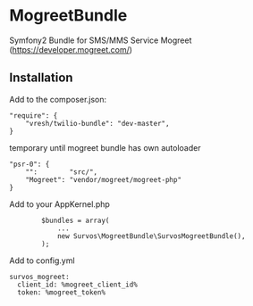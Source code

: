 MogreetBundle
=============

Symfony2 Bundle for SMS/MMS Service Mogreet (https://developer.mogreet.com/)

Installation
------------

Add to the composer.json:
```
"require": {
    "vresh/twilio-bundle": "dev-master",
}
```

temporary until mogreet bundle has own autoloader
```
"psr-0": {
    "":        "src/",
    "Mogreet": "vendor/mogreet/mogreet-php"
}
```

Add to your AppKernel.php
```
        $bundles = array(
            ...
            new Survos\MogreetBundle\SurvosMogreetBundle(),
        );
```

Add to config.yml
```
survos_mogreet:
  client_id: %mogreet_client_id%
  token: %mogreet_token%
```







